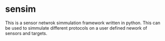 # sensim

This is a sensor netwrok simmulation framework written in python. This can be used to simmulate different protocols on a user defined nework of sensors and targets.
